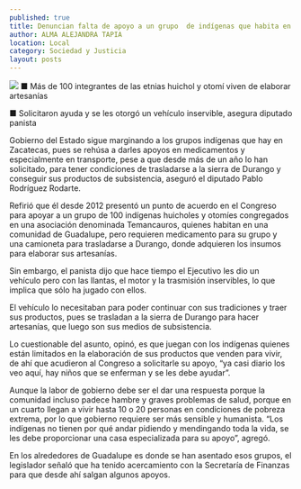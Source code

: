 ```yaml
---
published: true
title: Denuncian falta de apoyo a un grupo  de indígenas que habita en Guadalupe
author: ALMA ALEJANDRA TAPIA
location: Local
category: Sociedad y Justicia
layout: posts
---
```


![](http://i.imgur.com/XzqANf5m.jpg)
■ Más de 100 integrantes de las etnias huichol y otomí viven de elaborar artesanías

■ Solicitaron ayuda y se les otorgó un vehículo inservible, asegura diputado panista 

Gobierno del Estado sigue marginando a los grupos indígenas que hay en Zacatecas, pues se rehúsa a darles apoyos en medicamentos y especialmente en transporte, pese a que desde más de un año lo han solicitado, para tener condiciones de trasladarse a la sierra de Durango y conseguir sus productos de subsistencia, aseguró el diputado Pablo Rodríguez Rodarte. 

Refirió que él desde 2012 presentó un punto de acuerdo en el Congreso para apoyar a un grupo de 100 indígenas huicholes y otomíes congregados en una asociación denominada Temancauros, quienes habitan en una comunidad de Guadalupe, pero requieren medicamento para su grupo y una camioneta para trasladarse a Durango, donde adquieren los insumos para elaborar sus artesanías. 

Sin embargo, el panista dijo que hace tiempo el Ejecutivo les dio un vehículo pero con las llantas, el motor y la trasmisión inservibles, lo que implica que sólo ha jugado con ellos. 

El vehículo lo necesitaban para poder continuar con sus tradiciones y traer sus productos, pues se trasladan a la sierra de Durango para hacer artesanías, que luego son sus medios de subsistencia.

Lo cuestionable del asunto, opinó, es que juegan con los indígenas quienes están limitados en la elaboración de sus productos que venden para vivir, de ahí que acudieron al Congreso a solicitarle su apoyo, “ya casi diario los veo aquí, hay niños que se enferman y se les debe ayudar”. 

Aunque la labor de gobierno debe ser el dar una respuesta porque la comunidad incluso padece hambre y graves problemas de salud, porque en un cuarto llegan a vivir hasta 10 o 20 personas en condiciones de pobreza extrema, por lo que gobierno requiere ser más sensible y humanista. “Los indígenas no tienen por qué andar pidiendo y mendingando toda la vida, se les debe proporcionar una casa especializada para su apoyo”, agregó. 

En los alrededores de Guadalupe es donde se han asentado esos grupos, el legislador señaló que ha tenido acercamiento con la Secretaría de Finanzas para que desde ahí salgan algunos apoyos.  
